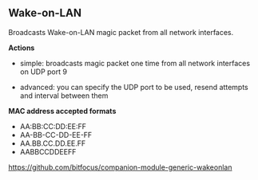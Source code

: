 ## Wake-on-LAN

Broadcasts Wake-on-LAN magic packet from all network interfaces.

**Actions**

- simple: broadcasts magic packet one time from all network interfaces on UDP port 9

- advanced: you can specify the UDP port to be used, resend attempts and interval between them

**MAC address accepted formats**

- AA:BB:CC:DD:EE:FF
- AA-BB-CC-DD-EE-FF
- AA.BB.CC.DD.EE.FF
- AABBCCDDEEFF

https://github.com/bitfocus/companion-module-generic-wakeonlan